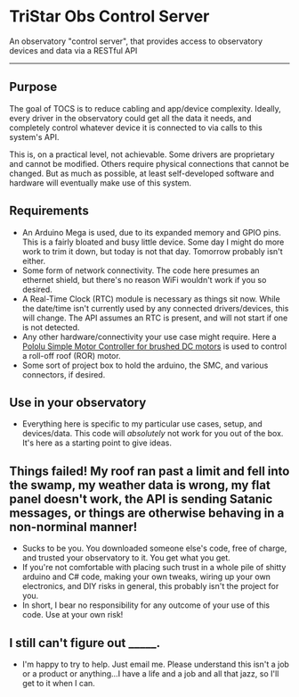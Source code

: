 # TriStar Obs Control Server

An observatory "control server", that provides access to observatory devices and data via a RESTful API

---

## Purpose

The goal of TOCS is to reduce cabling and app/device complexity.  Ideally, every driver in the observatory could get all the data it needs, and completely control whatever device it is connected to via calls to this system's API.

This is, on a practical level, not achievable.  Some drivers are proprietary and cannot be modified.  Others require physical connections that cannot be changed.  But as much as possible, at least self-developed software and hardware will eventually make use of this system.

## Requirements

* An Arduino Mega is used, due to its expanded memory and GPIO pins.  This is a fairly bloated and busy little device.  Some day I might do more work to trim it down, but today is not that day.  Tomorrow probably isn't either.
* Some form of network connectivity.  The code here presumes an ethernet shield, but there's no reason WiFi wouldn't work if you so desired.
* A Real-Time Clock (RTC) module is necessary as things sit now.  While the date/time isn't currently used by any connected drivers/devices, this will change.  The API assumes an RTC is present, and will not start if one is not detected.
* Any other hardware/connectivity your use case might require.  Here a [Pololu Simple Motor Controller for brushed DC motors](https://www.pololu.com/category/94/pololu-simple-motor-controllers) is used to control a roll-off roof (ROR) motor.
* Some sort of project box to hold the arduino, the SMC, and various connectors, if desired.

## Use in your observatory

* Everything here is specific to my particular use cases, setup, and devices/data.  This code will *absolutely* not work for you out of the box.  It's here as a starting point to give ideas.

## Things failed!  My roof ran past a limit and fell into the swamp, my weather data is wrong, my flat panel doesn't work, the API is sending Satanic messages, or things are otherwise behaving in a non-norminal manner!

* Sucks to be you.  You downloaded someone else's code, free of charge, and trusted your observatory to it.  You get what you get.
* If you're not comfortable with placing such trust in a whole pile of shitty arduino and C# code, making your own tweaks, wiring up your own electronics, and DIY risks in general, this probably isn't the project for you.
* In short, I bear no responsibility for any outcome of your use of this code.  Use at your own risk!  

## I still can't figure out _____.

* I'm happy to try to help.  Just email me.  Please understand this isn't a job or a product or anything...I have a life and a job and all that jazz, so I'll get to it when I can.

